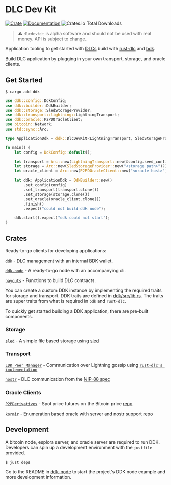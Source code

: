 # DLC Dev Kit

[![Crate](https://img.shields.io/crates/v/ddk.svg?logo=rust)](https://crates.io/crates/ddk)
[![Documentation](https://img.shields.io/static/v1?logo=read-the-docs&label=docs.rs&message=ddk&color=informational)](https://docs.rs/ddk)
![Crates.io Total Downloads](https://img.shields.io/crates/d/ddk)

> :warning: `dlcdevkit` is alpha software and should not be used with real money. API is subject to change.

Application tooling to get started with [DLCs](https://github.com/discreetlogcontracts/dlcspecs) build with [rust-dlc](https://github.com/p2pderivatives/rust-dlc) and [bdk](https://github.com/bitcoindevkit/bdk).

Build DLC application by plugging in your own transport, storage, and oracle clients.

## Get Started
```
$ cargo add ddk
```

```rust
use ddk::config::DdkConfig;
use ddk::builder::DdkBuilder;
use ddk::storage::SledStorageProvider;
use ddk::transport::lightning::LightningTransport;
use ddk::oracle::P2PDOracleClient;
use bitcoin::Network;
use std::sync::Arc;

type ApplicationDdk = ddk::DlcDevKit<LightningTransport, SledStorageProvider, P2PDOracleClient>;

fn main() {
    let config = DdkConfig::default();

    let transport = Arc::new(LightningTransport::new(&config.seed_config, PORT, Network::Regtest));
    let storage = Arc::new(SledStorageProvider::new("<storage path>")?);
    let oracle_client = Arc::new(P2PDOracleClient::new("<oracle host>")?);

    let ddk: ApplicationDdk = DdkBuilder::new()
        .set_config(config)
        .set_transport(transport.clone())
        .set_storage(storage.clone())
        .set_oracle(oracle_client.clone())
        .finish()
        .expect("could not build ddk node");

    ddk.start().expect("ddk could not start");
}
```

## Crates
Ready-to-go clients for developing applications:

[`ddk`](./ddk/) - DLC management with an internal BDK wallet.

[`ddk-node`](./ddk-node/) - A ready-to-go node with an accompanying cli.

[`payouts`](./payouts/) - Functions to build DLC contracts.

You can create a custom DDK instance by implementing the required traits for storage and transport. DDK traits are defined in [ddk/src/lib.rs](./ddk/src/lib.rs). The traits are super traits from what is required in `bdk` and `rust-dlc`.

To quickly get started building a DDK application, there are pre-built components.

### Storage
[`sled`](./ddk/src/storage/sled) - A simple file based storage using [sled](https://crates.io/crates/sled)

### Transport
[`LDK Peer Manager`](./ddk/src/transport/lightning/) - Communication over Lightning gossip using [`rust-dlc's implementation`](https://github.com/p2pderivatives/rust-dlc/blob/master/dlc-messages/src/message_handler.rs)

[`nostr`](./ddk/src/transport/nostr/) - DLC communication from the [NIP-88 spec](https://github.com/nostr-protocol/nips/pull/919)

### Oracle Clients
[`P2PDerivatives`](./ddk/src/oracle/p2p_derivatives.rs) - Spot price futures on the Bitcoin price [repo](https://github.com/p2pderivatives/p2pderivatives-oracle)

[`kormir`](./ddk/src/oracle/kormir.rs) - Enumeration based oracle with server and nostr support [repo](https://github.com/benthecarman/kormir)

## Development

A bitcoin node, esplora server, and oracle server are required to run DDK. Developers can spin up a development environment with the `justfile` provided.

```
$ just deps
```

Go to the README in [ddk-node](./ddk-node/README.md) to start the project's DDK node example and more development information.

